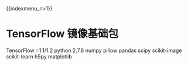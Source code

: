 {{indexmenu_n>1}}

# TensorFlow 镜像基础包
TensorFlow =1.1/1.2 
python 2.7.6 
numpy 
pillow 
pandas 
scipy 
scikit-image 
scikit-learn 
h5py 
matplotlib 


